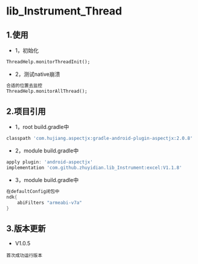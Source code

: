 # lib_Instrument_Thread

## 1.使用
* 1，初始化
```xml
ThreadHelp.monitorThreadInit();
```
* 2，测试native崩溃
```xml
合适的位置去监控
ThreadHelp.monitorAllThread();
```
## 2.项目引用
* 1，root build.gradle中
```groovy
classpath 'com.hujiang.aspectjx:gradle-android-plugin-aspectjx:2.0.8'
```
* 2，module build.gradle中
```groovy
apply plugin: 'android-aspectjx'
implementation 'com.github.zhuyidian.lib_Instrument:excel:V1.1.8'
```
* 3，module build.gradle中
```groovy
在defaultConfig闭包中
ndk{
    abiFilters "armeabi-v7a"
}
```
## 3.版本更新
* V1.0.5
```
首次成功运行版本
```
